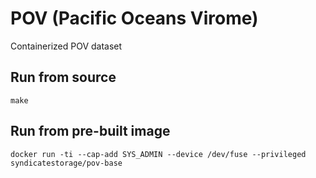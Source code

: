 # POV (Pacific Oceans Virome)
Containerized POV dataset

Run from source
---------------
```
make
```

Run from pre-built image
------------------------
```
docker run -ti --cap-add SYS_ADMIN --device /dev/fuse --privileged syndicatestorage/pov-base
```
